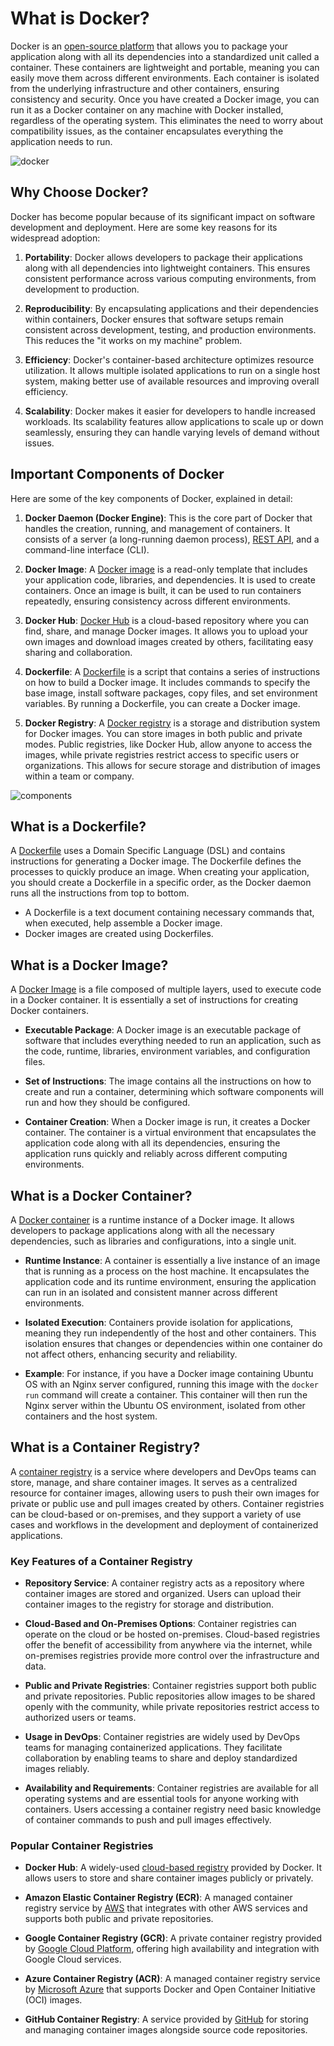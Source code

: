 # What is Docker?

Docker is an [open-source platform](https://www.docker.com) that allows you to package your application along with all its dependencies into a standardized unit called a container. These containers are lightweight and portable, meaning you can easily move them across different environments. Each container is isolated from the underlying infrastructure and other containers, ensuring consistency and security. Once you have created a Docker image, you can run it as a Docker container on any machine with Docker installed, regardless of the operating system. This eliminates the need to worry about compatibility issues, as the container encapsulates everything the application needs to run.

![docker](img/docker.jpg)

## Why Choose Docker?

Docker has become popular because of its significant impact on software development and deployment. Here are some key reasons for its widespread adoption:

1. **Portability**: Docker allows developers to package their applications along with all dependencies into lightweight containers. This ensures consistent performance across various computing environments, from development to production.

2. **Reproducibility**: By encapsulating applications and their dependencies within containers, Docker ensures that software setups remain consistent across development, testing, and production environments. This reduces the "it works on my machine" problem.

3. **Efficiency**: Docker's container-based architecture optimizes resource utilization. It allows multiple isolated applications to run on a single host system, making better use of available resources and improving overall efficiency.

4. **Scalability**: Docker makes it easier for developers to handle increased workloads. Its scalability features allow applications to scale up or down seamlessly, ensuring they can handle varying levels of demand without issues.

## Important Components of Docker

Here are some of the key components of Docker, explained in detail:

1. **Docker Daemon (Docker Engine)**: This is the core part of Docker that handles the creation, running, and management of containers. It consists of a server (a long-running daemon process), [REST API](https://docs.docker.com/engine/api/v1.41/), and a command-line interface (CLI).

2. **Docker Image**: A [Docker image](https://docs.docker.com/engine/reference/glossary/#image) is a read-only template that includes your application code, libraries, and dependencies. It is used to create containers. Once an image is built, it can be used to run containers repeatedly, ensuring consistency across different environments.

3. **Docker Hub**: [Docker Hub](https://hub.docker.com) is a cloud-based repository where you can find, share, and manage Docker images. It allows you to upload your own images and download images created by others, facilitating easy sharing and collaboration.

4. **Dockerfile**: A [Dockerfile](https://docs.docker.com/engine/reference/builder/) is a script that contains a series of instructions on how to build a Docker image. It includes commands to specify the base image, install software packages, copy files, and set environment variables. By running a Dockerfile, you can create a Docker image.

5. **Docker Registry**: A [Docker registry](https://docs.docker.com/registry/) is a storage and distribution system for Docker images. You can store images in both public and private modes. Public registries, like Docker Hub, allow anyone to access the images, while private registries restrict access to specific users or organizations. This allows for secure storage and distribution of images within a team or company.

![components](img/components.png)

## What is a Dockerfile?

A [Dockerfile](https://docs.docker.com/engine/reference/builder/) uses a Domain Specific Language (DSL) and contains instructions for generating a Docker image. The Dockerfile defines the processes to quickly produce an image. When creating your application, you should create a Dockerfile in a specific order, as the Docker daemon runs all the instructions from top to bottom.

- A Dockerfile is a text document containing necessary commands that, when executed, help assemble a Docker image.
- Docker images are created using Dockerfiles.

## What is a Docker Image?

A [Docker Image](https://docs.docker.com/engine/reference/glossary/#image) is a file composed of multiple layers, used to execute code in a Docker container. It is essentially a set of instructions for creating Docker containers.

- **Executable Package**: A Docker image is an executable package of software that includes everything needed to run an application, such as the code, runtime, libraries, environment variables, and configuration files.

- **Set of Instructions**: The image contains all the instructions on how to create and run a container, determining which software components will run and how they should be configured.

- **Container Creation**: When a Docker image is run, it creates a Docker container. The container is a virtual environment that encapsulates the application code along with all its dependencies, ensuring the application runs quickly and reliably across different computing environments.

## What is a Docker Container?

A [Docker container](https://docs.docker.com/engine/reference/glossary/#container) is a runtime instance of a Docker image. It allows developers to package applications along with all the necessary dependencies, such as libraries and configurations, into a single unit.

- **Runtime Instance**: A container is essentially a live instance of an image that is running as a process on the host machine. It encapsulates the application code and its runtime environment, ensuring the application can run in an isolated and consistent manner across different environments.

- **Isolated Execution**: Containers provide isolation for applications, meaning they run independently of the host and other containers. This isolation ensures that changes or dependencies within one container do not affect others, enhancing security and reliability.

- **Example**: For instance, if you have a Docker image containing Ubuntu OS with an Nginx server configured, running this image with the `docker run` command will create a container. This container will then run the Nginx server within the Ubuntu OS environment, isolated from other containers and the host system.

## What is a Container Registry?

A [container registry](https://docs.docker.com/registry/) is a service where developers and DevOps teams can store, manage, and share container images. It serves as a centralized resource for container images, allowing users to push their own images for private or public use and pull images created by others. Container registries can be cloud-based or on-premises, and they support a variety of use cases and workflows in the development and deployment of containerized applications.

### Key Features of a Container Registry

- **Repository Service**: A container registry acts as a repository where container images are stored and organized. Users can upload their container images to the registry for storage and distribution.

- **Cloud-Based and On-Premises Options**: Container registries can operate on the cloud or be hosted on-premises. Cloud-based registries offer the benefit of accessibility from anywhere via the internet, while on-premises registries provide more control over the infrastructure and data.

- **Public and Private Registries**: Container registries support both public and private repositories. Public repositories allow images to be shared openly with the community, while private repositories restrict access to authorized users or teams.

- **Usage in DevOps**: Container registries are widely used by DevOps teams for managing containerized applications. They facilitate collaboration by enabling teams to share and deploy standardized images reliably.

- **Availability and Requirements**: Container registries are available for all operating systems and are essential tools for anyone working with containers. Users accessing a container registry need basic knowledge of container commands to push and pull images effectively.

### Popular Container Registries

- **Docker Hub**: A widely-used [cloud-based registry](https://hub.docker.com) provided by Docker. It allows users to store and share container images publicly or privately.

- **Amazon Elastic Container Registry (ECR)**: A managed container registry service by [AWS](https://aws.amazon.com/ecr/) that integrates with other AWS services and supports both public and private repositories.

- **Google Container Registry (GCR)**: A private container registry provided by [Google Cloud Platform](https://cloud.google.com/container-registry), offering high availability and integration with Google Cloud services.

- **Azure Container Registry (ACR)**: A managed container registry service by [Microsoft Azure](https://azure.microsoft.com/en-us/services/container-registry/) that supports Docker and Open Container Initiative (OCI) images.

- **GitHub Container Registry**: A service provided by [GitHub](https://docs.github.com/en/packages/working-with-a-github-packages-registry/working-with-the-container-registry) for storing and managing container images alongside source code repositories.
